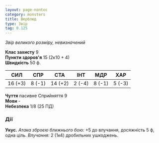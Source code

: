 ```yaml
---
layout: page-nontoc
category: monsters
title: Верблюд
type: Звір
tag: 0.125
---
```


_Звір великого розміру, невизначений_  

**Клас захисту** 9    
**Пункти здоров'я** 15 (2к10 + 4)    
**Швидкість** 50 ф.  

| СИЛ     | СПР    | СТА     | ІНТ    | МДР    | ХАР    |
| ------- | ------ | ------- | ------ | ------ | ------ |
| 16 (+3) | 8 (-1) | 14 (+2) | 2 (-4) | 8 (-1) | 5 (-3) |

**Чуття** пасивне Сприйняття 9    
**Мови** -    
**Небезпека** 1/8 (25 ПД)  

### Дії
**Укус.** _Атака зброєю ближнього бою:_ +5 до влучання, досяжність 5 ф, одна ціль. _Влучання:_ 2 (1к4) дробильних ушкоджень. 
